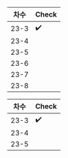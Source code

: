 

| 차수 | Check |
| --- | --- |
| 23-3 | ✔️ |
| 23-4 |  | 
| 23-5 |  | 
| 23-6 |  | 
| 23-7 |  | 
| 23-8 |  | 




| 차수 | Check |
| --- | --- |
| 23-3 | ✔️ | 
| 23-4 |  | 
| 23-5 |  | 
